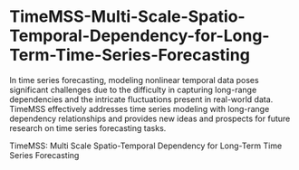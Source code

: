 # TimeMSS-Multi-Scale-Spatio-Temporal-Dependency-for-Long-Term-Time-Series-Forecasting

In time series forecasting, modeling nonlinear temporal data poses significant challenges due to the difficulty in capturing long-range dependencies and the intricate fluctuations present in real-world data. TimeMSS effectively addresses time series modeling with long-range dependency relationships and provides new ideas and prospects for future research on time series forecasting tasks.

TimeMSS: Multi Scale Spatio-Temporal Dependency for Long-Term Time Series Forecasting
